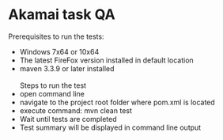 # Akamai task QA
Prerequisites to run the tests:
* Windows 7x64 or 10x64
* The latest FireFox version installed in default location
* maven 3.3.9 or later installed
<br><br>
Steps to run the test 
* open command line <br>
* navigate to the project root folder where pom.xml is located <br>
* execute command: mvn clean test <br>
* Wait until tests are completed
* Test summary will be displayed in command line output
